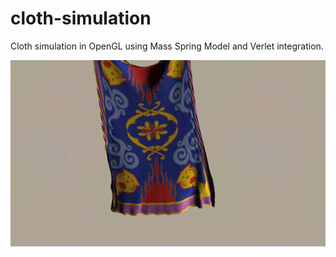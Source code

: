 # cloth-simulation
Cloth simulation in OpenGL using Mass Spring Model and Verlet integration.

![alt tag](https://raw.githubusercontent.com/hedlundaren/cloth-simulation/master/cloth.gif)
